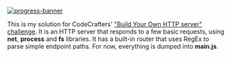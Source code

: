 [![progress-banner](https://backend.codecrafters.io/progress/http-server/09ae6bb7-51ae-418c-a1d7-4aeef864eeae)](https://app.codecrafters.io/users/codecrafters-bot?r=2qF)

This is my solution for CodeCrafters' ["Build Your Own HTTP server" challenge](https://app.codecrafters.io/courses/http-server/overview).
It is an HTTP server that responds to a few basic requests, using **net**, **process** and **fs** libraries. It has a built-in router that uses RegEx to parse simple endpoint paths.
For now, everything is dumped into **main.js**.
